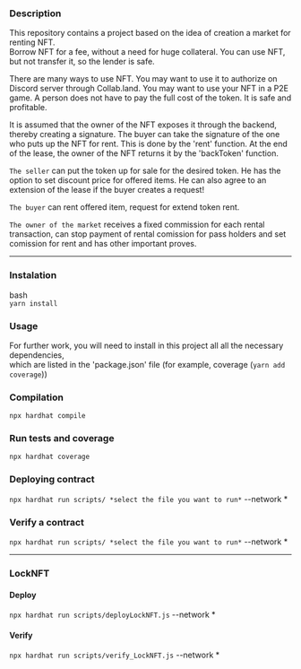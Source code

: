 ### Description

This repository contains a project based on the idea of creation a market for renting NFT.  
Borrow NFT for a fee, without a need for huge collateral. You can use NFT, but not transfer it, so the lender is safe. 

There are many ways to use NFT. You may want to use it to authorize on Discord server through Collab.land. You may want to use your NFT in a P2E game. A person does not have to pay the full cost of the token. It is safe and profitable.  

It is assumed that the owner of the NFT exposes it through the backend, thereby creating a signature. The buyer can take the signature of the one who puts up the NFT for rent. This is done by the 'rent' function. At the end of the lease, the owner of the NFT returns it by the 'backToken' function.

```The seller``` can put the token up for sale for the desired token. He has the option to set discount price for offered items. He can also agree to an extension of the lease if the buyer creates a request!

```The buyer``` can rent offered item, request for extend token rent.

```The owner of the market``` receives a fixed commission for each rental transaction, can stop payment of rental comission for pass holders and set comission for rent and has other important proves.

***

### Instalation

bash  
```yarn install```

### Usage

For further work, you will need to install in this project all all the necessary dependencies,  
which are listed in the 'package.json' file (for example, coverage (```yarn add coverage```))

### Compilation

```npx hardhat compile```

### Run tests and coverage 

```npx hardhat coverage```

### Deploying contract

```npx hardhat run scripts/ *select the file you want to run*``` 
--network *

### Verify a contract

```npx hardhat run scripts/ *select the file you want to run*``` 
--network *

***

### LockNFT
#### Deploy
```npx hardhat run scripts/deployLockNFT.js``` --network *

#### Verify
```npx hardhat run scripts/verify_LockNFT.js``` --network *